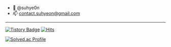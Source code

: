 - 👋 @suhye0n
- 📫 contact.suhyeon@gmail.com

---

[![Tistory Badge](https://img.shields.io/badge/Tech%20Blog-555263?style=flat&logoColor=white)]("https://dev10g.tistory.com/)
[![Hits](https://hits.seeyoufarm.com/api/count/incr/badge.svg?url=https%3A%2F%2Fgithub.com%2Fsuhye0n%2F&count_bg=%2379C83D&title_bg=%23555555&icon=&icon_color=%23E7E7E7&title=hits&edge_flat=false)](https://hits.seeyoufarm.com)

[![Solved.ac Profile](http://mazassumnida.wtf/api/generate_badge?boj=claphye0n)](https://solved.ac/claphye0n)
